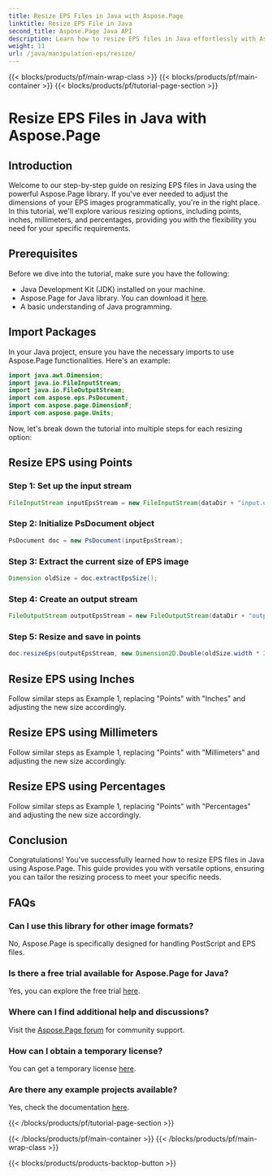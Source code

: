 ```yaml
---
title: Resize EPS Files in Java with Aspose.Page
linktitle: Resize EPS File in Java
second_title: Aspose.Page Java API
description: Learn how to resize EPS files in Java effortlessly with Aspose.Page for Java. Follow our comprehensive guide for step-by-step instructions.
weight: 11
url: /java/manipulation-eps/resize/
---
```


{{< blocks/products/pf/main-wrap-class >}}
{{< blocks/products/pf/main-container >}}
{{< blocks/products/pf/tutorial-page-section >}}

# Resize EPS Files in Java with Aspose.Page

## Introduction
Welcome to our step-by-step guide on resizing EPS files in Java using the powerful Aspose.Page library. If you've ever needed to adjust the dimensions of your EPS images programmatically, you're in the right place. In this tutorial, we'll explore various resizing options, including points, inches, millimeters, and percentages, providing you with the flexibility you need for your specific requirements.
## Prerequisites
Before we dive into the tutorial, make sure you have the following:
- Java Development Kit (JDK) installed on your machine.
- Aspose.Page for Java library. You can download it [here](https://releases.aspose.com/page/java/).
- A basic understanding of Java programming.
## Import Packages
In your Java project, ensure you have the necessary imports to use Aspose.Page functionalities. Here's an example:
```java
import java.awt.Dimension;
import java.io.FileInputStream;
import java.io.FileOutputStream;
import com.aspose.eps.PsDocument;
import com.aspose.page.DimensionF;
import com.aspose.page.Units;

```
Now, let's break down the tutorial into multiple steps for each resizing option:
## Resize EPS using Points
### Step 1: Set up the input stream
```java
FileInputStream inputEpsStream = new FileInputStream(dataDir + "input.eps");
```
### Step 2: Initialize PsDocument object
```java
PsDocument doc = new PsDocument(inputEpsStream);
```
### Step 3: Extract the current size of EPS image
```java
Dimension oldSize = doc.extractEpsSize();
```
### Step 4: Create an output stream
```java
FileOutputStream outputEpsStream = new FileOutputStream(dataDir + "output_resize_points.eps");
```
### Step 5: Resize and save in points
```java
doc.resizeEps(outputEpsStream, new Dimension2D.Double(oldSize.width * 2, oldSize.height * 2), Units.Points);
```
## Resize EPS using Inches
Follow similar steps as Example 1, replacing "Points" with "Inches" and adjusting the new size accordingly.
## Resize EPS using Millimeters
Follow similar steps as Example 1, replacing "Points" with "Millimeters" and adjusting the new size accordingly.
## Resize EPS using Percentages
Follow similar steps as Example 1, replacing "Points" with "Percentages" and adjusting the new size accordingly.
## Conclusion
Congratulations! You've successfully learned how to resize EPS files in Java using Aspose.Page. This guide provides you with versatile options, ensuring you can tailor the resizing process to meet your specific needs.

## FAQs
### Can I use this library for other image formats?
No, Aspose.Page is specifically designed for handling PostScript and EPS files.
### Is there a free trial available for Aspose.Page for Java?
Yes, you can explore the free trial [here](https://releases.aspose.com/).
### Where can I find additional help and discussions?
Visit the [Aspose.Page forum](https://forum.aspose.com/c/page/39) for community support.
### How can I obtain a temporary license?
You can get a temporary license [here](https://purchase.aspose.com/temporary-license/).
### Are there any example projects available?
Yes, check the documentation [here](https://reference.aspose.com/page/java/).

{{< /blocks/products/pf/tutorial-page-section >}}

{{< /blocks/products/pf/main-container >}}
{{< /blocks/products/pf/main-wrap-class >}}

{{< blocks/products/products-backtop-button >}}
